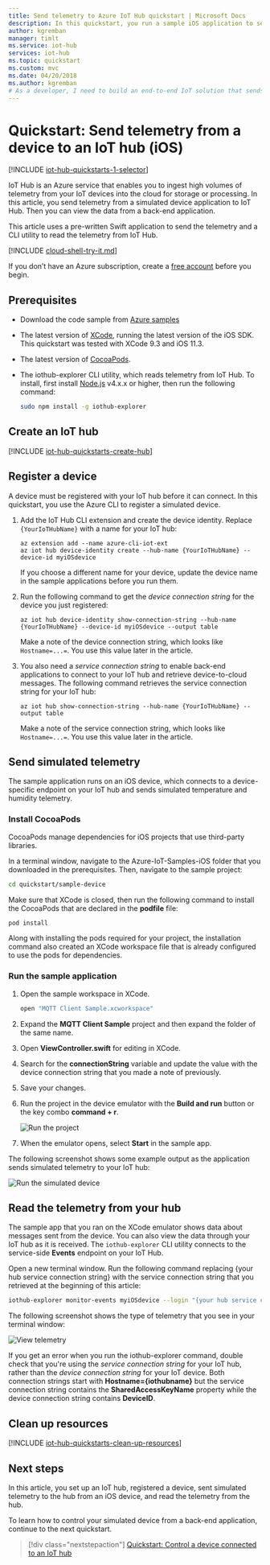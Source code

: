 ```yaml
---
title: Send telemetry to Azure IoT Hub quickstart | Microsoft Docs
description: In this quickstart, you run a sample iOS application to send simulated telemetry to an IoT hub and to read telemetry from the IoT hub for processing in the cloud.
author: kgremban
manager: timlt
ms.service: iot-hub
services: iot-hub
ms.topic: quickstart
ms.custom: mvc
ms.date: 04/20/2018
ms.author: kgremban
# As a developer, I need to build an end-to-end IoT solution that sends telemetry from a device to an IoT hub and reads that telemetry data from the hub using a back-end application.
---
```


# Quickstart: Send telemetry from a device to an IoT hub (iOS)

[!INCLUDE [iot-hub-quickstarts-1-selector](../../includes/iot-hub-quickstarts-1-selector.md)]

IoT Hub is an Azure service that enables you to ingest high volumes of telemetry from your IoT devices into the cloud for storage or processing. In this article, you send telemetry from a simulated device application to IoT Hub. Then you can view the data from a back-end application. 

This article uses a pre-written Swift application to send the telemetry and a CLI utility to read the telemetry from IoT Hub. 

[!INCLUDE [cloud-shell-try-it.md](../../includes/cloud-shell-try-it.md)]

If you don’t have an Azure subscription, create a [free account](https://azure.microsoft.com/free/?WT.mc_id=A261C142F) before you begin.

## Prerequisites

- Download the code sample from [Azure samples](https://github.com/Azure-Samples/azure-iot-samples-ios/archive/master.zip) 
- The latest version of [XCode](https://developer.apple.com/xcode/), running the latest version of the iOS SDK. This quickstart was tested with XCode 9.3 and iOS 11.3.
- The latest version of [CocoaPods](https://guides.cocoapods.org/using/getting-started.html).
- The iothub-explorer CLI utility, which reads telemetry from IoT Hub. To install, first install [Node.js](https://nodejs.org) v4.x.x or higher, then run the following command: 

   ```sh
   sudo npm install -g iothub-explorer
   ```

## Create an IoT hub

[!INCLUDE [iot-hub-quickstarts-create-hub](../../includes/iot-hub-quickstarts-create-hub.md)]


## Register a device

A device must be registered with your IoT hub before it can connect. In this quickstart, you use the Azure CLI to register a simulated device.

1. Add the IoT Hub CLI extension and create the device identity. Replace `{YourIoTHubName}` with a name for your IoT hub:

   ```azurecli-interactive
   az extension add --name azure-cli-iot-ext
   az iot hub device-identity create --hub-name {YourIoTHubName} --device-id myiOSdevice
   ```

    If you choose a different name for your device, update the device name in the sample applications before you run them.

1. Run the following command to get the _device connection string_ for the device you just registered:

   ```azurecli-interactive
   az iot hub device-identity show-connection-string --hub-name {YourIoTHubName} --device-id myiOSdevice --output table
   ```

   Make a note of the device connection string, which looks like `Hostname=...=`. You use this value later in the article.

1. You also need a _service connection string_ to enable back-end applications to connect to your IoT hub and retrieve device-to-cloud messages. The following command retrieves the service connection string for your IoT hub:

   ```azurecli-interactive
   az iot hub show-connection-string --hub-name {YourIoTHubName} --output table
   ```

   Make a note of the service connection string, which looks like `Hostname=...=`. You use this value later in the article.

## Send simulated telemetry

The sample application runs on an iOS device, which connects to a device-specific endpoint on your IoT hub and sends simulated temperature and humidity telemetry. 

### Install CocoaPods

CocoaPods manage dependencies for iOS projects that use third-party libraries.

In a terminal window, navigate to the Azure-IoT-Samples-iOS folder that you downloaded in the prerequisites. Then, navigate to the sample project:

```sh
cd quickstart/sample-device
```

Make sure that XCode is closed, then run the following command to install the CocoaPods that are declared in the **podfile** file:

```sh
pod install
```

Along with installing the pods required for your project, the installation command also created an XCode workspace file that is already configured to use the pods for dependencies. 

### Run the sample application 

1. Open the sample workspace in XCode.

   ```sh
   open "MQTT Client Sample.xcworkspace"
   ```

2. Expand the **MQTT Client Sample** project and then expand the folder of the same name.  
3. Open **ViewController.swift** for editing in XCode. 
4. Search for the **connectionString** variable and update the value with the device connection string that you made a note of previously.
5. Save your changes. 
6. Run the project in the device emulator with the **Build and run** button or the key combo **command + r**. 

   ![Run the project](media/quickstart-send-telemetry-ios/run-sample.png)

7. When the emulator opens, select **Start** in the sample app.

The following screenshot shows some example output as the application sends simulated telemetry to your IoT hub:

   ![Run the simulated device](media/quickstart-send-telemetry-ios/view-d2c.png)

## Read the telemetry from your hub

The sample app that you ran on the XCode emulator shows data about messages sent from the device. You can also view the data through your IoT hub as it is received. The `iothub-explorer` CLI utility connects to the service-side **Events** endpoint on your IoT Hub. 

Open a new terminal window. Run the following command replacing {your hub service connection string} with the service connection string that you retrieved at the beginning of this article:

```sh
iothub-explorer monitor-events myiOSdevice --login "{your hub service connection string}"
```

The following screenshot shows the type of telemetry that you see in your terminal window:

![View telemetry](media/quickstart-send-telemetry-ios/view-telemetry.png)

If you get an error when you run the iothub-explorer command, double check that you're using the *service connection string* for your IoT hub, rather than the *device connection string* for your IoT device. Both connection strings start with **Hostname={iothubname}** but the service connection string contains the **SharedAccessKeyName** property while the device connection string contains **DeviceID**. 

## Clean up resources

[!INCLUDE [iot-hub-quickstarts-clean-up-resources](../../includes/iot-hub-quickstarts-clean-up-resources.md)]

## Next steps

In this article, you set up an IoT hub, registered a device, sent simulated telemetry to the hub from an iOS device, and read the telemetry from the hub. 

To learn how to control your simulated device from a back-end application, continue to the next quickstart.

> [!div class="nextstepaction"]
> [Quickstart: Control a device connected to an IoT hub](quickstart-control-device-node.md)

<!-- Links -->
[lnk-process-d2c-tutorial]: tutorial-routing.md
[lnk-device-management]: iot-hub-node-node-device-management-get-started.md
[lnk-iot-edge]: ../iot-edge/tutorial-simulate-device-linux.md
[lnk-connect-device]: https://azure.microsoft.com/develop/iot/
